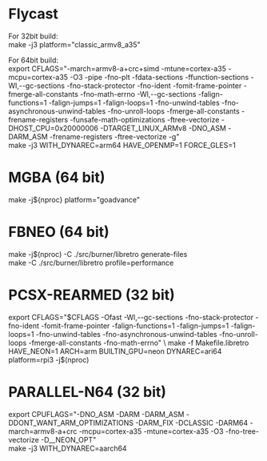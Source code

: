 Flycast
=======
For 32bit build: \
make -j3 platform="classic_armv8_a35"

For 64bit build: \
export CFLAGS="-march=armv8-a+crc+simd -mtune=cortex-a35 -mcpu=cortex-a35 -O3 -pipe -fno-plt -fdata-sections -ffunction-sections -Wl,--gc-sections -fno-stack-protector -fno-ident -fomit-frame-pointer -fmerge-all-constants -fno-math-errno -Wl,--gc-sections -falign-functions=1 -falign-jumps=1 -falign-loops=1 -fno-unwind-tables -fno-asynchronous-unwind-tables -fno-unroll-loops -fmerge-all-constants -frename-registers -funsafe-math-optimizations -ftree-vectorize -DHOST_CPU=0x20000006 -DTARGET_LINUX_ARMv8 -DNO_ASM -DARM_ASM -frename-registers -ftree-vectorize -g" \
make -j3 WITH_DYNAREC=arm64 HAVE_OPENMP=1 FORCE_GLES=1

MGBA (64 bit)
====
make -j${nproc} platform="goadvance"

FBNEO (64 bit)
======
make -j$(nproc) -C ./src/burner/libretro generate-files \
make -C ./src/burner/libretro profile=performance

PCSX-REARMED (32 bit)
===========
export CFLAGS="$CFLAGS -Ofast -Wl,--gc-sections -fno-stack-protector -fno-ident -fomit-frame-pointer -falign-functions=1 -falign-jumps=1 -falign-loops=1 -fno-unwind-tables -fno-asynchronous-unwind-tables -fno-unroll-loops -fmerge-all-constants -fno-math-errno" \
make -f Makefile.libretro HAVE_NEON=1 ARCH=arm BUILTIN_GPU=neon DYNAREC=ari64 platform=rpi3 -j$(nproc)

PARALLEL-N64 (32 bit)
============
export CPUFLAGS="-DNO_ASM -DARM -DARM_ASM -DDONT_WANT_ARM_OPTIMIZATIONS -DARM_FIX -DCLASSIC -DARM64 -march=armv8-a+crc -mcpu=cortex-a35 -mtune=cortex-a35 -O3 -fno-tree-vectorize -D__NEON_OPT" \
make -j3 WITH_DYNAREC=aarch64  
